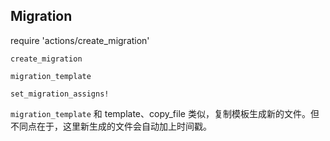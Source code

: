 ## Migration

require 'actions/create_migration'

```
create_migration

migration_template

set_migration_assigns!
```

`migration_template` 和 template、copy_file 类似，复制模板生成新的文件。但不同点在于，这里新生成的文件会自动加上时间戳。
